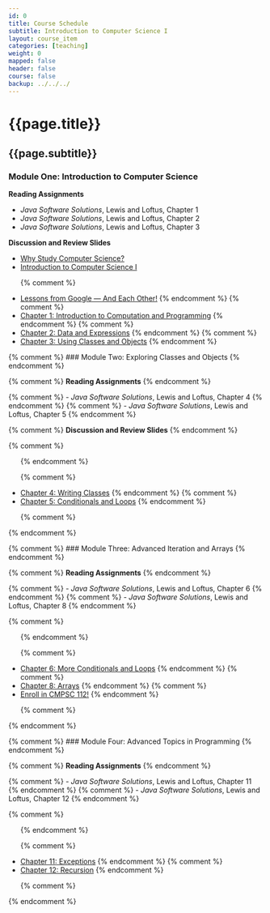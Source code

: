 ```yaml
---
id: 0
title: Course Schedule
subtitle: Introduction to Computer Science I
layout: course_item
categories: [teaching]
weight: 0
mapped: false
header: false
course: false
backup: ../../../
---
```


# {{page.title}}

## {{page.subtitle}}

### Module One: Introduction to Computer Science

**Reading Assignments**

- <em>Java Software Solutions</em>, Lewis and Loftus, Chapter 1
- <em>Java Software Solutions</em>, Lewis and Loftus, Chapter 2
- <em>Java Software Solutions</em>, Lewis and Loftus, Chapter 3

**Discussion and Review Slides**

<ul>

<li> <a target="_blank" href ="{{site.baseurl}}teaching/cs111S2017/provide/slides/cs111_whystudycomputerscience.html">Why Study Computer Science?</a>
<li> <a target="_blank" href ="{{site.baseurl}}teaching/cs111S2017/provide/slides/cs111_introduction.html">Introduction to Computer Science I</a>

{% comment %} <li> <a target="_blank" href ="{{site.baseurl}}teaching/cs111F2016/provide/slides/cs111_lessons_from_google.html">Lessons from Google &mdash; And Each Other!</a> {% endcomment %}
{% comment %} <li> <a target="_blank" href ="{{site.baseurl}}teaching/cs111F2016/provide/slides/cs111_chapter1.html">Chapter 1: Introduction to Computation and Programming</a> {% endcomment %}
{% comment %} <li> <a target="_blank" href ="{{site.baseurl}}teaching/cs111F2016/provide/slides/cs111_chapter2.html">Chapter 2: Data and Expressions</a> {% endcomment %}
{% comment %} <li> <a target="_blank" href ="{{site.baseurl}}teaching/cs111F2016/provide/slides/cs111_chapter3.html">Chapter 3: Using Classes and Objects</a> {% endcomment %}

</ul>

{% comment %} ### Module Two: Exploring Classes and Objects {% endcomment %}

{% comment %} **Reading Assignments** {% endcomment %}

{% comment %} - <em>Java Software Solutions</em>, Lewis and Loftus, Chapter 4 {% endcomment %}
{% comment %} - <em>Java Software Solutions</em>, Lewis and Loftus, Chapter 5 {% endcomment %}

{% comment %} **Discussion and Review Slides** {% endcomment %}

{% comment %} <ul> {% endcomment %}

{% comment %} <li> <a target="_blank" href ="{{site.baseurl}}teaching/cs111F2016/provide/slides/cs111_chapter4.html">Chapter 4: Writing Classes</a> {% endcomment %}
{% comment %} <li> <a target="_blank" href ="{{site.baseurl}}teaching/cs111F2016/provide/slides/cs111_chapter5.html">Chapter 5: Conditionals and Loops</a> {% endcomment %}

{% comment %} </ul> {% endcomment %}

{% comment %} ### Module Three: Advanced Iteration and Arrays {% endcomment %}

{% comment %} **Reading Assignments** {% endcomment %}

{% comment %} - <em>Java Software Solutions</em>, Lewis and Loftus, Chapter 6 {% endcomment %}
{% comment %} - <em>Java Software Solutions</em>, Lewis and Loftus, Chapter 8 {% endcomment %}

{% comment %} <ul> {% endcomment %}

{% comment %}   <li> <a target="_blank" href ="{{site.baseurl}}teaching/cs111F2016/provide/slides/cs111_chapter6.html">Chapter 6: More Conditionals and Loops</a> {% endcomment %}
{% comment %}   <li> <a target="_blank" href ="{{site.baseurl}}teaching/cs111F2016/provide/slides/cs111_chapter8.html">Chapter 8: Arrays</a> {% endcomment %}
{% comment %}   <li> <a target="_blank" href ="{{site.baseurl}}teaching/cs111F2016/provide/slides/cs111_advertise112.html">Enroll in CMPSC 112!</a> {% endcomment %}

{% comment %} </ul> {% endcomment %}

{% comment %} ### Module Four: Advanced Topics in Programming {% endcomment %}

{% comment %} **Reading Assignments** {% endcomment %}

{% comment %} - <em>Java Software Solutions</em>, Lewis and Loftus, Chapter 11 {% endcomment %}
{% comment %} - <em>Java Software Solutions</em>, Lewis and Loftus, Chapter 12 {% endcomment %}

{% comment %} <ul> {% endcomment %}

{% comment %}   <li> <a target="_blank" href ="{{site.baseurl}}teaching/cs111F2016/provide/slides/cs111_chapter11.html">Chapter 11: Exceptions</a> {% endcomment %}
{% comment %}   <li> <a target="_blank" href ="{{site.baseurl}}teaching/cs111F2016/provide/slides/cs111_chapter12.html">Chapter 12: Recursion</a> {% endcomment %}

{% comment %} </ul> {% endcomment %}

